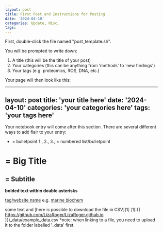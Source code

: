 ```yaml
---
layout: post
title: First Post and Instructions for Posting
date: '2024-04-10'
categories: Update, Misc.
tags: 
---
```


First, double-click the file named "post_template.sh".

You will be prompted to write down:

1. A title (this will be the title of your post)
2. Your categories (this can be anything from 'methods' to 'new findings')
3. Your tags (e.g. proteomics, ROS, DNA, etc.)

Your page will then look like this:

---
layout: post
title: 'your title here'
date: '2024-04-10'
categories: 'your categories here'
tags: 'your tags here'
---

Your notebook entry will come after this section.
There are several different ways to add flair to your entry:
* = bulletpoint
1., 2., 3., = numbered list/bulletpoint

# = Big Title
## = Subtitle
**bolded text within double asterisks**

[tag/website name](link)
e.g. [marine biochem](https://www.marinebiochemresearch.com/)

some text and [here is possible to download the file in CSV][1]
[1]:{{ https://github.com/LizaRoger/LizaRoger.github.io }}/_data/example_data.csv
*note: when linking to a file, you need to upload it to the folder labelled '_data' first.
